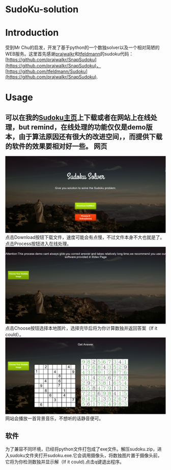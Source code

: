 SudoKu-solution
===

Introduction
===
受到Mr Chu的启发，开发了基于python的一个数独solver以及一个相对简陋的WEB服务。这里首先感谢[prajwalkr](https://github.com/prajwalkr)和[tfeldmann](https://github.com/tfeldmann)的sudoku代码：[https://github.com/prajwalkr/SnapSudoku](https://github.com/prajwalkr/SnapSudoku)，
[https://github.com/tfeldmann/Sudoku](https://github.com/prajwalkr/SnapSudoku).


Usage
===
可以在我的[Sudoku主页](http://www.dwwd.fun:8000/index)上下载或者在网站上在线处理，but remind，在线处理的功能仅仅是demo版本，由于算法原因还有很大的改进空间，，而提供下载的软件的效果要相对好一些。
网页
---
![Alt text](https://github.com/yeiamx/SudoKu-solution/raw/master/Screenshots/index.png)</br>
点击Download按钮下载文件，速度可能会有点慢，不过文件本身不大也就是了。点击Process按钮进入在线处理。
</br>
![Alt text](https://github.com/yeiamx/SudoKu-solution/raw/master/Screenshots/process.png)</br>
点击Choose按钮选择本地图片，选择完毕后将为你计算数独并返回答案（If it could）。
![Alt text](https://github.com/yeiamx/SudoKu-solution/raw/master/Screenshots/process_result.png)</br>
网站会播放一首背景音乐，不想听的话静音便可。

软件
---
为了兼容不同环境，已经将python文件打包成了exe文件。解压sudoku.zip，进入sudoku文件夹打开sudoku.exe.它会调用摄像头，将数独图片置于摄像头前，它将为你检测数独并显示解（If it could).点击q键退出程序。


